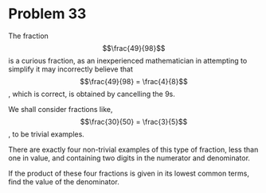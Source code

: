 # Problem 33

The fraction $$\frac{49}{98}$$ is a curious fraction, as an inexperienced mathematician in attempting to simplify it may incorrectly believe that $$\frac{49}{98} = \frac{4}{8}$$, which is correct, is obtained by cancelling the 9s.

We shall consider fractions like, $$\frac{30}{50} = \frac{3}{5}$$, to be trivial examples.

There are exactly four non-trivial examples of this type of fraction, less than one in value, and containing two digits in the numerator and denominator.

If the product of these four fractions is given in its lowest common terms, find the value of the denominator.
